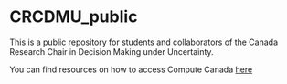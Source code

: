 # CRCDMU_public
 
This is a public repository for students and collaborators of the Canada Research Chair in Decision Making under Uncertainty.

You can find resources on how to access Compute Canada [here](https://github.com/erickdelage/CRCDMU_public/blob/master/ComputeCanada/Readme.md)
